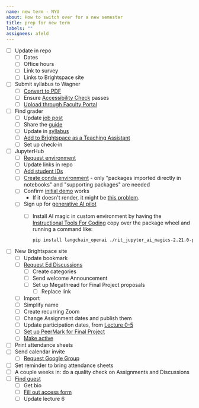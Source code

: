 ```yaml
---
name: new term - NYU
about: How to switch over for a new semester
title: prep for new term
labels: ""
assignees: afeld
---
```


- [ ] Update in repo
  - [ ] Dates
  - [ ] Office hours
  - [ ] Link to survey
  - [ ] Links to Brightspace site
- [ ] Submit syllabus to Wagner
  - [ ] [Convert to PDF](https://md2pdf.netlify.com/)
  - [ ] Ensure [Accessibility Check](https://www.adobe.com/accessibility/products/acrobat/using-acrobat-pro-accessibility-checker.html) passes
  - [ ] [Upload through Faculty Portal](https://wagner.nyu.edu/node/add/syllabus)
- [ ] Find grader
  - [ ] Update [job post](https://docs.google.com/document/d/1dX2MDc5Fhby8GyeKLF4rrI0RZrJAmF1LHGV2SdFIkAE/edit)
  - [ ] Share the [guide](https://python-public-policy.afeld.me/en/nyu/assistant_guide.html)
  - [ ] Update in [syllabus](https://python-public-policy.afeld.me/en/nyu/syllabus.html#instructor-information)
  - [ ] [Add to Brightspace as a Teaching Assistant](https://nyu.service-now.com/sp?id=kb_article&sysparm_article=KB0018960&sys_kb_id=e78f37561b3e6050191ca8233a4bcb2a&spa=1)
  - [ ] Set up check-in
- [ ] JupyterHub
  - [ ] [Request environment](https://sites.google.com/nyu.edu/nyu-hpc/training-support/resources-for-classes/jupyterhub/jupyterhub-intake-form)
  - [ ] Update links in repo
  - [ ] [Add student IDs](https://settings-spring.rcnyu.org/)
  - [ ] [Create conda environment](https://python-public-policy.afeld.me/en/nyu/resources.html#matching-the-class-environment) - only "packages imported directly in notebooks" and "supporting packages" are needed
  - [ ] Confirm [initial demo](https://python-public-policy.afeld.me/en/nyu/lecture_0.html#id2) works
    - If it doesn't render, it might be [this problem](https://blog.afeld.me/getting-plotly-to-work-in-hosted-jupyterhub-26692f5ef2be).
  - [ ] Sign up for [generative AI pilot](https://www.nyu.edu/life/information-technology/artificial-intelligence-at-nyu/private-ai-generative-pilot.html)
    - [ ] Install AI magic in custom environment by having the [Instructional Tools For Coding](mailto:Instructional-Tools-For-Coding@nyu.edu) copy over the package wheel and running a command like:

        ```sh
        pip install langchain_openai ./rit_jupyter_ai_magics-2.21.0-py3-none-any.whl
        ```

- [ ] New Brightspace site
  - [ ] Update bookmark
  - [ ] [Request Ed Discussions](https://nyu.service-now.com/sp?id=kb_article&sysparm_article=KB0019715&sys_kb_id=332d12091b25d150191ca8233a4bcb60&spa=1)
    - [ ] Create categories
    - [ ] Send welcome Announcement
    - [ ] Set up Megathread for Final Project proposals
      - [ ] Replace link
  - [ ] Import
  - [ ] Simplify name
  - [ ] Create recurring Zoom
  - [ ] Change Assignment dates and publish them
  - [ ] Update participation dates, from [Lecture 0-5](https://python-public-policy.afeld.me/en/nyu/syllabus.html#schedule)
  - [ ] [Set up PeerMark for Final Project](https://nyu.service-now.com/sp?id=kb_article&sysparm_article=KB0018477&sys_kb_id=f89fbe521b6f9c10a575997fbd4bcb80&spa=1)
  - [ ] [Make active](https://www.nyu.edu/servicelink/KB0018486)
- [ ] Print attendance sheets
- [ ] Send calendar invite
  - [ ] [Request Google Group](https://nyu.service-now.com/sp?id=kb_article&sysparm_article=KB0018953&sys_kb_id=23e5e5a9dbbaa410492a6d8d13961947&spa=1)
- [ ] Set reminder to bring attendance sheets
- [ ] A couple weeks in: do a quality check on Assignments and Discussions
- [ ] [Find guest](https://docs.google.com/document/d/1SMBquSezZ_1wLW0y2osJ35WFpz82PvSRbfLtNZQFjAo/edit)
  - [ ] Get bio
  - [ ] [Fill out access form](https://www.nyu.edu/about/visitor-information/sponsoring-visitors.html#visitors)
  - [ ] Update lecture 6
